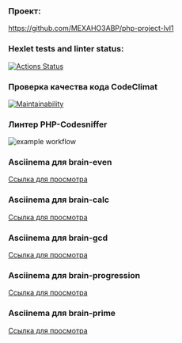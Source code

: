 ### Проект:

https://github.com/MEXAHO3ABP/php-project-lvl1

### Hexlet tests and linter status:

[![Actions Status](https://github.com/MEXAHO3ABP/php-project-lvl1/workflows/hexlet-check/badge.svg)](https://github.com/MEXAHO3ABP/php-project-lvl1/actions)

### Проверка качества кода CodeClimat

[![Maintainability](https://api.codeclimate.com/v1/badges/a99a88d28ad37a79dbf6/maintainability)](https://codeclimate.com/github/codeclimate/codeclimate/maintainability)

### Линтер PHP-Codesniffer

![example workflow](https://github.com/MEXAHO3ABP/php-project-lvl1/actions/workflows/my-check.yml/badge.svg)

### Asciinema для brain-even

[Ссылка для просмотра](https://asciinema.org/a/Pwh74dTTRPhxpfmHlBedwTivq)

### Asciinema для brain-calc

[Ссылка для просмотра](https://asciinema.org/a/izhzJInQJzdKKJJsU9bwjEc6E)

### Asciinema для brain-gcd

[Ссылка для просмотра](https://asciinema.org/a/QHz9vb2ZVtW37pShLAq3yvN9a)

### Asciinema для brain-progression

[Ссылка для просмотра](https://asciinema.org/a/8FANZ0sRDTfh7BjO8PjlNRq2L)

### Asciinema для brain-prime

[Ссылка для просмотра](https://asciinema.org/a/Uk0bqtfGSmKX1JUO0T5gF8l9G)
